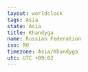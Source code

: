 ```yaml
---
layout: worldclock
tags: Asia
state: Asia
title: Khandyga
name: Russian Federation
iso: RU
timezone: Asia/Khandyga
utc: UTC +09:02
---
```


